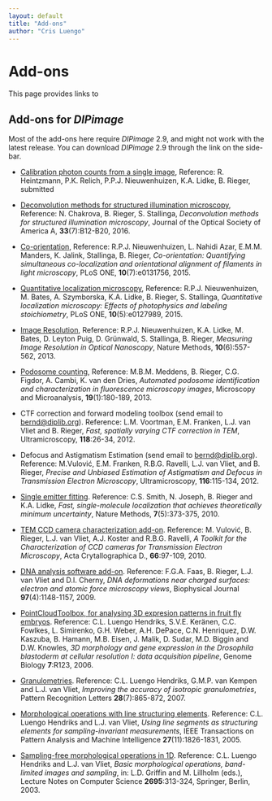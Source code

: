```yaml
---
layout: default
title: "Add-ons"
author: "Cris Luengo"
---
```


# Add-ons

This page provides links to 

## Add-ons for *DIPimage*

Most of the add-ons here require *DIPimage* 2.9, and might not work with the latest release.
You can download *DIPimage* 2.9 through the link on the side-bar.

- [Calibration photon counts from a single image](ftp://ftp.imphys.tudelft.nl/rieger/outgoing/pcfo),
  Reference: R. Heintzmann, P.K. Relich, P.P.J. Nieuwenhuizen, K.A. Lidke, B. Rieger, submitted

- [Deconvolution methods for structured illumination microscopy](ftp://ftp.imphys.tudelft.nl/rieger/outgoing/piFP_and_jRL.zip),
  Reference: N. Chakrova, B. Rieger, S. Stallinga,
  *Deconvolution methods for structured illumination microscopy*,
  Journal of the Optical Society of America A, **33**(7):B12-B20, 2016.

- [Co-orientation](ftp://ftp.imphys.tudelft.nl/rieger/outgoing/Coorientation_Software.zip),
  Reference: R.P.J. Nieuwenhuizen, L. Nahidi Azar, E.M.M. Manders, K. Jalink, Stallinga, B. Rieger,
  *Co-orientation: Quantifying simultaneous co-localization and orientational alignment of filaments in light microscopy*,
  PLoS ONE, **10**(7):e0131756, 2015.

- [Quantitative localization microscopy](https://ftp.imphys.tudelft.nl/DIPimage/addons/QuantitativeLocMic_software.zip),
  Reference: R.P.J. Nieuwenhuizen, M. Bates, A. Szymborska, K.A. Lidke, B. Rieger, S. Stallinga,
  *Quantitative localization microscopy: Effects of photophysics and labeling stoichiometry*,
  PLoS ONE, **10**(5):e0127989, 2015.

- [Image Resolution](ftp://ftp.imphys.tudelft.nl/rieger/outgoing/FRCresolution_software.zip),
  Reference: R.P.J. Nieuwenhuizen, K.A. Lidke, M. Bates, D. Leyton Puig, D. Grünwald, S. Stallinga, B. Rieger,
  *Measuring Image Resolution in Optical Nanoscopy*,
  Nature Methods, **10**(6):557-562, 2013.

- [Podosome counting](ftp://ftp.imphys.tudelft.nl/rieger/outgoing/Meddens_podosome.zip),
  Reference: M.B.M. Meddens, B. Rieger, C.G. Figdor, A. Cambi, K. van den Dries,
  *Automated podosome identification and characterization in fluorescence microscopy images*,
  Microscopy and Microanalysis, **19**(1):180-189, 2013.

- CTF correction and forward modeling toolbox (send email to <bernd@diplib.org>).
  Reference: L.M. Voortman, E.M. Franken, L.J. van Vliet and B. Rieger, *Fast, spatially varying CTF correction in TEM*,
  Ultramicroscopy, **118**:26-34, 2012.

- Defocus and Astigmatism Estimation (send email to <bernd@diplib.org>).
  Reference: M.Vulović, E.M. Franken, R.B.G. Ravelli, L.J. van Vliet, and B. Rieger,
  *Precise and Unbiased Estimation of Astigmatism and Defocus in Transmission Electron Microscopy*,
  Ultramicroscopy, **116**:115-134, 2012.

- [Single emitter fitting](ftp://ftp.imphys.tudelft.nl/rieger/outgoing/crlb.zip).
  Reference: C.S. Smith, N. Joseph, B. Rieger and K.A. Lidke,
  *Fast, single-molecule localization that achieves theoretically minimum uncertainty*,
  Nature Methods, **7**(5):373-375, 2010.

- [TEM CCD camera characterization add-on](https://ftp.imphys.tudelft.nl/DIPimage/addons/TEMcamerasV2.0.zip).
  Reference: M. Vulović, B. Rieger, L.J. van Vliet, A.J. Koster and R.B.G. Ravelli,
  *A Toolkit for the Characterization of CCD cameras for Transmission Electron Microscopy*,
  Acta Crytallographica D., **66**:97-109, 2010.

- [DNA analysis software add-on](ftp://ftp.imphys.tudelft.nl/rieger/outgoing/WLCana.zip).
  Reference: F.G.A. Faas, B. Rieger, L.J. van Vliet and D.I. Cherny,
  *DNA deformations near charged surfaces: electron and atomic force microscopy views*,
  Biophysical Journal **97**(4):1148-1157, 2009.

- [PointCloudToolbox, for analysing 3D expresion patterns in fruit fly embryos](http://bdtnp.lbl.gov/Fly-Net/bioimaging.jsp?w=analysis).
  Reference: C.L. Luengo Hendriks, S.V.E. Keränen, C.C. Fowlkes, L. Simirenko, G.H. Weber, A.H. DePace, C.N. Henriquez, D.W. Kaszuba, B. Hamann, M.B. Eisen, J. Malik, D. Sudar, M.D. Biggin and D.W. Knowles,
  *3D morphology and gene expression in the Drosophila blastoderm at cellular resolution I: data acquisition pipeline*,
  Genome Biology **7**:R123, 2006.

- [Granulometries](http://www.cb.uu.se/%7Ecris/granulometry.html).
  Reference: C.L. Luengo Hendriks, G.M.P. van Kempen and L.J. van Vliet,
  *Improving the accuracy of isotropic granulometries*,
  Pattern Recognition Letters **28**(7):865-872, 2007.

- [Morphological operations with line structuring elements](http://www.cb.uu.se/%7Ecris/line_se.html).
  Reference: C.L. Luengo Hendriks and L.J. van Vliet,
  *Using line segments as structuring elements for sampling-invariant measurements*,
  IEEE Transactions on Pattern Analysis and Machine Intelligence **27**(11):1826-1831, 2005.

- [Sampling-free morphological operations in 1D](http://www.cb.uu.se/%7Ecris/sfm.html).
  Reference: C.L. Luengo Hendriks and L.J. van Vliet,
  *Basic morphological operations, band-limited images and sampling*,
  in: L.D. Griffin and M. Lillholm (eds.), Lecture Notes on Computer Science **2695**:313-324, Springer, Berlin, 2003.

